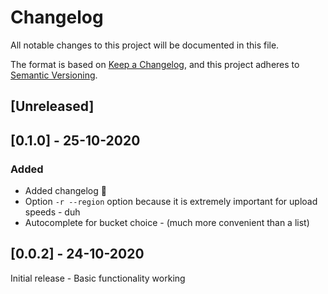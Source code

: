 # Changelog
All notable changes to this project will be documented in this file.

The format is based on [Keep a Changelog](https://keepachangelog.com/en/1.0.0/),
and this project adheres to [Semantic Versioning](https://semver.org/spec/v2.0.0.html).

## [Unreleased]

## [0.1.0] - 25-10-2020

### Added

- Added changelog 🎉
- Option `-r --region` option because it is extremely important for upload speeds - duh
- Autocomplete for bucket choice - (much more convenient than a list)

## [0.0.2] - 24-10-2020

Initial release - Basic functionality working
